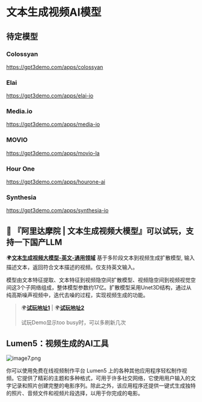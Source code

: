 # 文本生成视频AI模型

## 待定模型

### Colossyan

<https://gpt3demo.com/apps/colossyan>

### Elai

<https://gpt3demo.com/apps/elai-io>

### Media.io

<https://gpt3demo.com/apps/media-io>

### MOVIO

<https://gpt3demo.com/apps/movio-la>

### Hour One

<https://gpt3demo.com/apps/hourone-ai>

### Synthesia

<https://gpt3demo.com/apps/synthesia-io>

## 🤖 『阿里达摩院 | 文本生成视频大模型』可以试玩，支持一下国产LLM

🌍[**文本生成视频大模型-英文-通用领域**](https://modelscope.cn/models/damo/text-to-video-synthesis/summary)  基于多阶段文本到视频生成扩散模型, 输入描述文本，返回符合文本描述的视频。仅支持英文输入。

模型由文本特征提取、文本特征到视频隐空间扩散模型、视频隐空间到视频视觉空间这3个子网络组成，整体模型参数约17亿。扩散模型采用Unet3D结构，通过从纯高斯噪声视频中，迭代去噪的过程，实现视频生成的功能。

> 🌍[**试玩地址1**](https://huggingface.co/spaces/damo-vilab/modelscope-text-to-video-synthesis) | 🌍[**试玩地址2**](https://modelscope.cn/studios/damo/text-to-video-synthesis/summary)
>
> 试玩Demo显示too busy时，可以多刷新几次

## Lumen5：视频生成的AI工具  

![image7.png](https://p6-juejin.byteimg.com/tos-cn-i-k3u1fbpfcp/9c7b714f2a7742b98a0d5de75363eb7c~tplv-k3u1fbpfcp-zoom-in-crop-mark:1512:0:0:0.awebp?)

你可以使用免费在线视频制作平台 Lumen5 上的各种其他应用程序轻松制作视频。它提供了精彩的主题和多种格式，可用于许多社交网络，它使用用户输入的文字记录和照片创建完整的电影序列。除此之外，该应用程序还提供一键式生成独特的照片、音频文件和视频片段选择，以用于你完成的电影。
